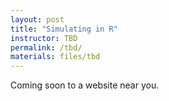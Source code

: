 ```yaml
---
layout: post
title: "Simulating in R"
instructor: TBD
permalink: /tbd/
materials: files/tbd
---
```


Coming soon to a website near you.
